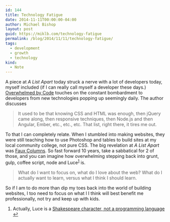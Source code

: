 ```yaml
---
id: 144
title: Technology Fatigue
date: 2014-11-11T00:00:00-04:00
author: Michael Bishop
layout: post
guid: https://miklb.com/technology-fatigue
permalink: /blog/2014/11/11/technology-fatigue/
tags:
  - development
  - growth
  - technology
kind:
  - Note
---
```

<p>A piece at <cite>A List Apart</cite> today struck a nerve with a lot of developers today, myself included (if I can really call myself a developer these days.) <a href="http://alistapart.com/blog/post/overwhelmed-by-code">Overwhelmed by Code</a> touches on the constant bombardment to developers from new technologies popping up seemingly daily. The author discusses</p>
<blockquote>It used to be that knowing CSS and HTML was enough, then jQuery came along, then responsive techniques, then Node.js and then Angular, Ember, etc., etc., etc. That list, right there, it tires me out.</blockquote>
<p>To that I can completely relate. When I stumbled into making websites, they were still teaching how to use Photoshop and tables to build sites at my local community college, not pure CSS. The big revelation at <cite>A List Apart</cite> was <a href="http://alistapart.com/article/fauxcolumns">Faux Columns</a>. So fast forward 10 years, take a sabbatical for 2 of those, and you can imagine how overwhelming stepping back into grunt, gulp, coffee script, node and Luce<sup id="fnref:1"><a href="#fn:1" class="footnote">1</a></sup> is.</p>
<blockquote>What do I want to focus on, what do I love about the web? What do I actually want to learn, versus what I think I should learn. </blockquote>
<p>So if I am to do more than dip my toes back into the world of building websites, I too need to focus on what I I think will best benefit me professionally, not try and keep up with kids.</p>

<div class="footnotes">
  <ol>
    <li id="fn:1">
      <p>Actually, Luce is a <a href="http://open.blogs.nytimes.com/2014/10/30/programming-language-or-shakespeare-character/?_r=0">Shakespeare character, not a programming language</a> <a href="#fnref:1" class="reversefootnote">↩</a></p>
    </li>
  </ol>
</div>